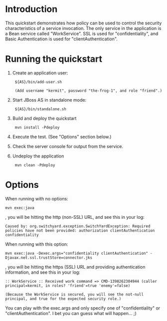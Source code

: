 Introduction
============
This quickstart demonstrates how policy can be used to control the security characteristics of a
service invocation.  The only service in the application is a Bean service called "WorkService".
SSL is used for "confidentiality", and Basic Authentication is used for "clientAuthentication".


Running the quickstart
======================

1. Create an application user:

        ${AS}/bin/add-user.sh

        (Add username "kermit", password "the-frog-1", and role "friend".)

2. Start JBoss AS in standalone mode:

        ${AS}/bin/standalone.sh

3. Build and deploy the quickstart

        mvn install -Pdeploy

4. Execute the test. (See "Options" section below.)

5. Check the server console for output from the service.

6. Undeploy the application

        mvn clean -Pdeploy


Options
=======

When running with no options:

    mvn exec:java

, you will be hitting the http (non-SSL) URL, and see this in your log:

    Caused by: org.switchyard.exception.SwitchYardException: Required policies have not been provided: authorization clientAuthentication confidentiality

When running with this option:

    mvn exec:java -Dexec.args="confidentiality clientAuthentication" -Djavax.net.ssl.trustStore=connector.jks

, you will be hitting the https (SSL) URL and providing authentication information, and see this in your log:

    :: WorkService :: Received work command => CMD-1398262304944 (caller principal=kermit, in roles? 'friend'=true 'enemy'=false)

    (Because the WorkService is secured, you will see the not-null principal, and true for the expected security role.)

You can play with the exec.args and only specify one of "confidentiality" or "clientAuthentication". I bet you can guess what will happen... ;)
